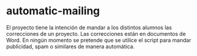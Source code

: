 # automatic-mailing
El proyecto tiene la intención de mandar a los distintos alumnos las correcciones de un proyecto. Las correcciones están en documentos de Word. En ningún momento se pretende que se utilice el script para mandar publicidad, spam o similares de manera automática. 
